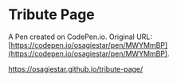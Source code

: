 # Tribute Page

A Pen created on CodePen.io. Original URL: [https://codepen.io/osagiestar/pen/MWYMmBP](https://codepen.io/osagiestar/pen/MWYMmBP).

https://osagiestar.github.io/tribute-page/
